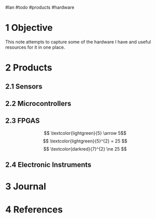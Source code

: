 #lan #todo #products #hardware

# 1 Objective

This note attempts to capture some of the hardware I have and useful resources for it in one place.



# 2 Products

## 2.1 Sensors

## 2.2 Microcontrollers

## 2.3 FPGAS

$$ \textcolor{lightgreen}{5} \arrow 5$$
$$ \textcolor{lightgreen}{5}^{2} = 25 $$
$$ \textcolor{darkred}{7}^{2} \ne 25 $$


## 2.4 Electronic Instruments

# 3 Journal

# 4 References